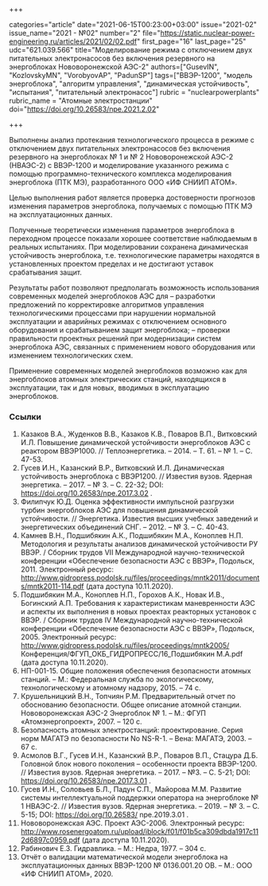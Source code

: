+++

categories="article"
date="2021-06-15T00:23:00+03:00"
issue="2021-02"
issue_name="2021 - №02"
number="2"
file="https://static.nuclear-power-engineering.ru/articles/2021/02/02.pdf"
first_page="16"
last_page="25"
udc="621.039.566"
title="Моделирование режима с отключением двух питательных электронасосов без включения резервного на энергоблоках Нововоронежской АЭС-2"
authors=["GusevIN", "KozlovskyMN", "VorobyovАP", "PadunSP"]
tags=["ВВЭР-1200", "модель энергоблока", "алгоритм управления", "динамическая устойчивость", "испытания", "питательный электронасос"]
rubric = "nuclearpowerplants"
rubric_name = "Aтомные электростанции"
doi="https://doi.org/10.26583/npe.2021.2.02"

+++

Выполнены анализ протекания технологического процесса в режиме с отключением двух питательных электронасосов без включения резервного на энергоблоках № 1 и № 2 Нововоронежской АЭС-2 (НВАЭС-2) с ВВЭР-1200 и моделирование указанного режима с помощью программно-технического комплекса моделирования энергоблока (ПТК МЭ), разработанного ООО «ИФ СНИИП АТОМ».

Целью выполнения работ является проверка достоверности прогнозов изменения параметров энергоблока, получаемых с помощью ПТК МЭ на эксплуатационных данных.

Полученные теоретически изменения параметров энергоблока в переходном процессе показали хорошее соответствие наблюдаемым в реальных испытаниях. При моделировании сохранена динамическая устойчивость энергоблока, т.е. технологические параметры находятся в установленных проектом пределах и не достигают уставок срабатывания защит.

Результаты работ позволяют предполагать возможность использования современных моделей энергоблоков АЭС для
– разработки предложений по корректировке алгоритмов управления технологическими процессами при нарушении нормальной эксплуатации и аварийных режимах с отключением основного оборудования и срабатыванием защит энергоблока;
– проверки правильности проектных решений при модернизации систем энергоблока АЭС, связанных с применением нового оборудования или изменением технологических схем.

Применение современных моделей энергоблоков возможно как для энергоблоков атомных электрических станций, находящихся в эксплуатации, так и для новых, вводимых в эксплуатацию энергоблоков.

### Ссылки

1. Казаков В.А., Жуденков В.В., Казаков К.В., Поваров В.П., Витковский И.Л. Повышение динамической устойчивости энергоблоков АЭС с реактором ВВЭР1000. // Теплоэнергетика. – 2014. – Т. 61. – № 1. – С. 47-53.
2. Гусев И.Н., Казанский В.Р., Витковский И.Л. Динамическая устойчивость энергоблока с ВВЭР1200. // Известия вузов. Ядерная энергетика. – 2017. – № 3. – С. 22-32; DOI: https://doi.org/10.26583/npe.2017.3.02 .
3. Филипчук Ю.Д. Оценка эффективности импульсной разгрузки турбин энергоблоков АЭС для повышения динамической устойчивости. // Энергетика. Известия высших учебных заведений и энергетических объединений СНГ. – 2012. – № 3. – С. 40-43.
4. Камнев В.Н., Подшибякин А.К., Подшибякин М.А., Коноплев Н.П. Методология и результаты анализов динамической устойчивости РУ ВВЭР. / Сборник трудов VII Международной научно-технической конференции «Обеспечение безопасности АЭС с ВВЭР», Подольск, 2011. Электронный ресурс: http://www.gidropress.podolsk.ru/files/proceedings/mntk2011/documents/mntk2011-114.pdf (дата доступа 10.11.2020).
5. Подшибякин М.А., Коноплев Н.П., Горохов А.К., Новак И.В., Богинский А.П. Требования к характеристикам маневренности АЭС и аспекты их выполнения в новых проектах реакторных установок с ВВЭР. / Сборник трудов IV Международной научно-технической конференции «Обеспечение безопасности АЭС с ВВЭР», Подольск, 2005. Электронный ресурс: http://www.gidropress.podolsk.ru/files/proceedings/mntk2005/ Конференция/ФГУП_ОКБ_ГИДРОПРЕСС/16_Подшибякин М.А.pdf (дата доступа 10.11.2020).
6. НП-001-15. Общие положения обеспечения безопасности атомных станций. – М.: Федеральная служба по экологическому, технологическому и атомному надзору, 2015. – 74 с.
7. Крушельницкий В.Н., Топчиян Р.М. Предварительный отчет по обоснованию безопасности. Общее описание атомной станции. Нововоронежская АЭС-2 Энергоблок № 1. – М.: ФГУП «Атомэнергопроект», 2007. – 120 с.
8. Безопасность атомных электростанций: проектирование. Серия норм МАГАТЭ по безопасности No NS-R-1. – Вена: МАГАТЭ, 2003. – 67 c.
9. Асмолов В.Г., Гусев И.Н., Казанский В.Р., Поваров В.П., Стацура Д.Б. Головной блок нового поколения – особенности проекта ВВЭР-1200. // Известия вузов. Ядерная энергетика. – 2017. – №3. – С. 5-21; DOI: https://doi.org/10.26583/npe.2017.3.01 .
10. Гусев И.Н., Соловьев Б.Л., Падун С.П., Майорова М.М. Развитие системы интеллектуальной поддержки оператора на энергоблоке № 1 НВАЭС-2. // Известия вузов. Ядерная энергетика. – 2019. – № 3. – С. 5-15; DOI: https://doi.org/10.26583/ npe.2019.3.01 .
11. Нововоронежская АЭС. Проект АЭС-2006. Электронный ресурс: http://www.rosenergoatom.ru/upload/iblock/f01/f01b5ca309dbda1917c112d6897c0959.pdf (дата доступа 10.11.2020).
12. Рабинович Е.З. Гидравлика. – М.: Недра, 1977. – 304 с.
13. Отчёт о валидации математической модели энергоблока на эксплуатационных данных ВВЭР-1200 № 0136.001.20 ОВ. – М.: ООО «ИФ СНИИП АТОМ», 2020.